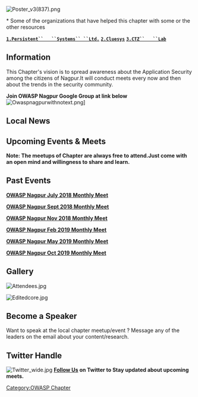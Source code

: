 ![Poster_v3(837).png](Poster_v3\(837\).png "Poster_v3(837).png")

\* Some of the organizations that have helped this chapter with some or
the other resources

**[`1.Persistent``   ``Systems``
 ``Ltd.`](http://www.persistent.com/)**
**[`2.Cluesys`](http://cluesys.com/)**
**[`3.CTZ``   ``Lab`](http://ctzlab.com/)**

## Information

This Chapter's vision is to spread awareness about the Application
Security among the citizens of Nagpur.It will conduct meets every now
and then about the trends in the security community.

**Join OWASP Nagpur Google Group at link below**
![Owaspnagpurwithnotext.png](Owaspnagpurwithnotext.png
"Owaspnagpurwithnotext.png")\]

## Local News

## Upcoming Events & Meets

**Note: The meetups of Chapter are always free to attend.Just come with
an open mind and willingness to share and learn.**

## Past Events

[<u>**OWASP Nagpur July 2018 Monthly
Meet**</u>](https://www.owasp.org/index.php/OWASP_Nagpur_July_2018)

[<u>**OWASP Nagpur Sept 2018 Monthly
Meet**</u>](https://www.owasp.org/index.php/OWASP_Nagpur_Sept_2018)

**[<u>OWASP Nagpur Nov 2018 Monthly
Meet</u>](https://www.owasp.org/index.php/OWASP_Nagpur_Nov_2018)**

<u>**[OWASP Nagpur Feb 2019 Monthly
Meet](https://www.owasp.org/index.php/OWASP_Nagpur_Feb_2019)**</u>

[**<u>OWASP Nagpur May 2019 Monthly
Meet</u>**](https://www.owasp.org/index.php/OWASP_Nagpur_May_2019)

**[<u>OWASP Nagpur Oct 2019 Monthly
Meet</u>](https://www.owasp.org/index.php/OWASP_Nagpur_Oct_2019)**

## Gallery

![Attendees.jpg](Attendees.jpg "Attendees.jpg")

![Editedcore.jpg](Editedcore.jpg "Editedcore.jpg")

## Become a Speaker

Want to speak at the local chapter meetup/event ? Message any of the
leaders on the email about your content/research.

## Twitter Handle

![Twitter_wide.jpg](Twitter_wide.jpg "Twitter_wide.jpg") **[Follow
Us](https://twitter.com/OwaspNagpur) on Twitter to Stay updated about
upcoming meets.**

[Category:OWASP Chapter](Category:OWASP_Chapter "wikilink")